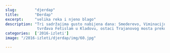 ```yaml
---
slug:        "djerdap"
title:       "Đerdap"
excerpt:     "velika reka i njeno blago"
description: "Tri sadržajima gusto nabijena dana: Smederevo, Viminacijum, tvrđava Ram, tvrđava Golubac, Lepenski vir, 
              tvrđava Fetislam u Kladovu, ostaci Trajanovog mosta preko Dunava, obilazak HE Đerdap, Srebrno ostrvo"
categories:  ['2016-izleti']
image: "/2016-izleti/djerdap/img/60.jpg"

---
```

